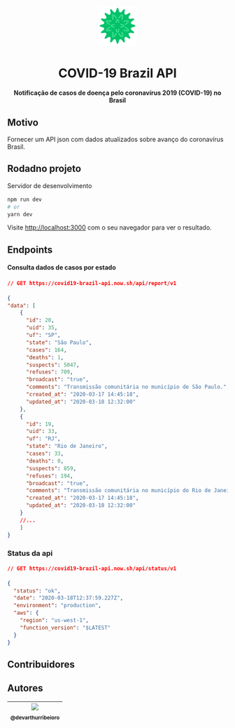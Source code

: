 <h1 align="center">
  <img src="/public/logo.svg" width="90px"/>
</h1>
<h1 align="center">COVID-19 Brazil API</h1>
<p align="center">
  <strong>Notificação de casos de doença pelo coronavírus 2019 (COVID-19) no Brasil</strong>
</p>

## Motivo

Fornecer um API json com dados atualizados sobre avanço do coronavírus Brasil.

## Rodadno projeto

Servidor de desenvolvimento

```bash
npm run dev
# or
yarn dev
```

Visite [http://localhost:3000](http://localhost:3000) com o seu navegador para ver o resultado.

## Endpoints

#### Consulta dados de casos por estado

```json
// GET https://covid19-brazil-api.now.sh/api/report/v1

{
"data": [
    {
      "id": 20,
      "uid": 35,
      "uf": "SP",
      "state": "São Paulo",
      "cases": 164,
      "deaths": 1,
      "suspects": 5047,
      "refuses": 709,
      "broadcast": "true",
      "comments": "Transmissão comunitária no município de São Paulo.",
      "created_at": "2020-03-17 14:45:18",
      "updated_at": "2020-03-18 12:32:00"
    },
    {
      "id": 19,
      "uid": 33,
      "uf": "RJ",
      "state": "Rio de Janeiro",
      "cases": 33,
      "deaths": 0,
      "suspects": 859,
      "refuses": 194,
      "broadcast": "true",
      "comments": "Transmissão comunitária no município do Rio de Janeiro",
      "created_at": "2020-03-17 14:45:18",
      "updated_at": "2020-03-18 12:32:00"
    }
    //...
    ]
}
```

### Status da api
```json
// GET https://covid19-brazil-api.now.sh/api/status/v1

{
  "status": "ok",
  "date": "2020-03-18T12:37:59.227Z",
  "environment": "production",
  "aws": {
    "region": "us-west-1",
    "function_version": "$LATEST"
  }
}
```

## Contribuidores

## Autores

| [<img src="https://avatars1.githubusercontent.com/u/12974798?s=460&u=6a69934913c6f56d74fdf9c80793881d4cfb7bf6&v=4" width=115><br><sub>@devarthurribeioro</sub>](https://github.com/devarthurribeiro)
| :---: |
